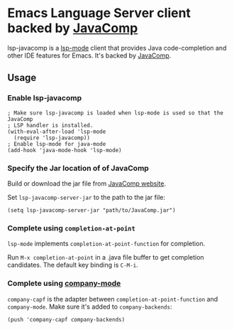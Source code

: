 # Emacs Language Server client backed by [JavaComp][javacomp]

lsp-javacomp is a [lsp-mode][lsp-mode] client that provides Java code-completion
and other IDE features for Emacs. It's backed by [JavaComp][javacomp].

## Usage

### Enable lsp-javacomp

```elisp
; Make sure lsp-javacomp is loaded when lsp-mode is used so that the JavaComp 
; LSP handler is installed.
(with-eval-after-load 'lsp-mode
  (require 'lsp-javacomp))
; Enable lsp-mode for java-mode
(add-hook 'java-mode-hook 'lsp-mode)
```

### Specify the Jar location of of JavaComp

Build or download the jar file from [JavaComp website][javacomp].

Set `lsp-javacomp-server-jar` to the path to the jar file:

```elisp
(setq lsp-javacomp-server-jar "path/to/JavaComp.jar")
```

### Complete using `completion-at-point`

`lsp-mode` implements `completion-at-point-function` for completion.

Run `M-x completion-at-point` in a .java file buffer to get completion
candidates. The default key binding is `C-M-i`.

### Complete using [company-mode][company-mode]

`company-capf` is the adapter between `completion-at-point-function` and
`company-mode`. Make sure it's added to `company-backends`:

```elisp
(push 'company-capf company-backends)
```

[company-mode]: http://company-mode.github.io/
[javacomp]: https://github.com/tigersoldier/JavaComp
[lsp-mode]: https://github.com/emacs-lsp/lsp-mode
